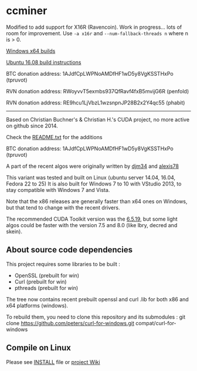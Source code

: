 # ccminer

Modified to add support for X16R (Ravencoin). Work in progress... lots of room for improvement. Use `-a x16r` and `--num-fallback-threads n` where n is > 0.

[Windows x64 builds](https://github.com/phasiclabs/ccminer-x16r/releases)

[Ubuntu 16.08 build instructions](https://github.com/todd1251/ccminer-x16r/wiki/Ubuntu-16.08-build)

BTC donation address: 1AJdfCpLWPNoAMDfHF1wD5y8VgKSSTHxPo (tpruvot)

RVN donation address: RWoyvvT5exmbs937QfRavf4fxB5mvijG6R (penfold)

RVN donation address: RE9hcu1LjVbzL1wzsnpnJP28B2x2Y4qc55 (phabit)

---

Based on Christian Buchner's &amp; Christian H.'s CUDA project, no more active on github since 2014.

Check the [README.txt](README.txt) for the additions

BTC donation address: 1AJdfCpLWPNoAMDfHF1wD5y8VgKSSTHxPo (tpruvot)

A part of the recent algos were originally written by [djm34](https://github.com/djm34) and [alexis78](https://github.com/alexis78)

This variant was tested and built on Linux (ubuntu server 14.04, 16.04, Fedora 22 to 25)
It is also built for Windows 7 to 10 with VStudio 2013, to stay compatible with Windows 7 and Vista.

Note that the x86 releases are generally faster than x64 ones on Windows, but that tend to change with the recent drivers.

The recommended CUDA Toolkit version was the [6.5.19](http://developer.download.nvidia.com/compute/cuda/6_5/rel/installers/cuda_6.5.19_windows_general_64.exe), but some light algos could be faster with the version 7.5 and 8.0 (like lbry, decred and skein).

About source code dependencies
------------------------------

This project requires some libraries to be built :

- OpenSSL (prebuilt for win)
- Curl (prebuilt for win)
- pthreads (prebuilt for win)

The tree now contains recent prebuilt openssl and curl .lib for both x86 and x64 platforms (windows).

To rebuild them, you need to clone this repository and its submodules :
    git clone https://github.com/peters/curl-for-windows.git compat/curl-for-windows


Compile on Linux
----------------

Please see [INSTALL](https://github.com/tpruvot/ccminer/blob/linux/INSTALL) file or [project Wiki](https://github.com/tpruvot/ccminer/wiki/Compatibility)
